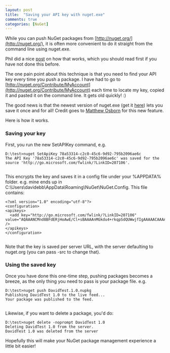 ```yaml
---
layout: post
title:  "Saving your API key with nuget.exe"
comments: true
categories: [NuGet]
---
```



While you can push NuGet packages from [http://nuget.org/](http://nuget.org/), it is often more convenient to do it straight from the command line using nuget.exe.

Phil did a nice [post](http://haacked.com/archive/2011/01/12/uploading-packages-to-the-nuget-gallery.aspx) on how that works, which you should read first if you have not done this before.

The one pain point about this technique is that you need to find your API key every time you push a package. I have had to go to [http://nuget.org/Contribute/MyAccount](http://nuget.org/Contribute/MyAccount) each time to locate my key, copied it and pasted it on the command line. It gets old quickly! :)

The good news is that the newest version of nuget.exe (get it [here](http://nuget.codeplex.com/releases/view/58939)) lets you save it once and for all! Credit goes to [Matthew Osborn](http://twitter.com/#!/osbornm) for this new feature.

Here is how it works.

### Saving your key

First, you run the new SetAPIKey command, e.g.

```
D:\test>nuget SetApiKey 78a53314-c2c0-45c6-9d92-795b2096ae6c
The API Key '78a53314-c2c0-45c6-9d92-795b2096ae6c' was saved for the source 'http://go.microsoft.com/fwlink/?LinkID=207106'.


```

This encrypts the key and saves it in a config file under your %APPDATA% folder. e.g. mine ends up in C:\Users\davidebb\AppData\Roaming\NuGet\NuGet.Config. This file contains:

```
<?xml version="1.0" encoding="utf-8"?>
<configuration>
<apikeys>
  <add key="http://go.microsoft.com/fwlink/?LinkID=207106" value="AQAAANCMnd8BFdERjHoAwE/Cl+sBAAAAnMGkdu4+rkqpSdQUWwjfIgAAAAACAAAAAAADZgAAwAAAABAAAAA5gG4wxeb8Vn4X0Y0p//OvAAAAAASAAACgAAAAEAAAAF/llublBpBgL9lSFaE9/A0oAAAAC4NVHflYsUU5UgVgOq+h3t1jwY6l2BEji6Td4F0lvxsZcZ73L2m6BRQAAABJ0TZLKdIYStn8DWawbtzdo3mrKg==" />
</apikeys>
</configuration>


```

Note that the key is saved per server URL, with the server defaulting to nuget.org (you can pass -src to change that).

### Using the saved key

Once you have done this one-time step, pushing packages becomes a breeze, as the only thing you need to pass is your package file. e.g.

```
D:\test>nuget push DavidTest.1.0.nupkg
Publishing DavidTest 1.0 to the live feed...
Your package was published to the feed.


```

Likewise, if you want to delete a package, you'd do:

```
D:\test>nuget delete -noprompt DavidTest 1.0
Deleting DavidTest 1.0 from the server.
DavidTest 1.0 was deleted from the server

```

Hopefully this will make your NuGet package management experience a little bit easier!

